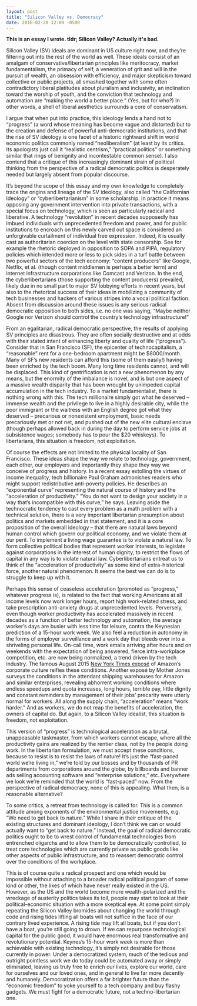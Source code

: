 ```yaml
---
layout: post
title: "Silicon Valley vs. Democracy"
date: 2016-02-20 12:00 -0500
---
```


**This is an essay I wrote. tldr; Silicon Valley? Actually it's bad.**


Silicon Valley (SV) ideals are dominant in US culture right now, and they’re filtering out into the rest of the world as well. These ideals consist of an amalgam of conservative/libertarian principles like meritocracy, market fundamentalism, the primacy of self, a veneration of grit and will in the pursuit of wealth, an obsession with efficiency, and major skepticism toward collective or public projects, all smashed together with some often contradictory liberal platitudes about pluralism and inclusivity, an inclination toward the worship of youth, and the conviction that technology and automation are “making the world a better place.” (Yes, but for who?) In other words, a shell of liberal aesthetics surrounds a core of conservatism.

I argue that when put into practice, this ideology lends a hand not to “progress” (a word whose meaning has become vague and distorted) but to the creation and defense of powerful anti-democratic institutions, and that the rise of SV ideology is one facet of a historic rightward shift in world economic politics commonly named “neoliberalism” (at least by its critics.  Its apologists just call it “realistic centrism,” “practical politics” or something similar that rings of benignity and incontestable common sense). I also contend that a critique of this increasingly dominant strain of political thinking from the perspective of a radical democratic politics is desperately needed but largely absent from popular discourse.

It’s beyond the scope of this essay and my own knowledge to completely trace the origins and lineage of the SV ideology, also called “the Californian Ideology” or “cyberlibertarianism” in some scholarship. In practice it means opposing any government intervention into private transactions, with a special focus on technology, which is seen as particularly radical and liberative. A technology “revolution” in recent decades supposedly has imbued individuals with unprecedented freedom and power, and for public institutions to encroach on this newly carved out space is considered an unforgivable curtailment of individual free expression. Indeed, it is usually cast as authoritarian coercion on the level with state censorship.  See for example the rhetoric deployed in opposition to SOPA and PIPA, regulatory policies which intended more or less to pick sides in a turf battle between two powerful sectors of the tech economy: “content producers” like Google, Netflix, et al. (though content middlemen is perhaps a better term) and internet infrastructure corporations like Comcast and Verizon. In the end, the cyberlibertarians (those supporting the content producers) prevailed, likely due in no small part to major SV lobbying efforts in recent years, but also to the rhetorical success of their ideas in mobilizing a community of tech businesses and hackers of various stripes into a vocal political faction. Absent from discussion around these issues is any serious radical democratic opposition to both sides, i.e. no one was saying, “Maybe neither Google nor Verizon should control the country’s technology infrastructure!”

From an egalitarian, radical democratic perspective, the results of applying SV principles are disastrous. They are often socially destructive and at odds with their stated intent of enhancing liberty and quality of life (“progress”). Consider that in San Francisco (SF), the epicenter of technocapitalism, a “reasonable” rent for a one-bedroom apartment might be $8000/month. Many of SF’s new residents can afford this (some of them easily!) having been enriched by the tech boom. Many long time residents cannot, and will be displaced. This kind of gentrification is not a new phenomenon by any means, but the enormity of the imbalance is novel, and is but one aspect of a massive wealth disparity that has been wrought by unimpeded capital accumulation in the tech industry. To a market fundamentalist, there is nothing wrong with this. The tech millionaire simply got what he deserved – immense wealth and the privilege to live in a highly desirable city, while the poor immigrant or the waitress with an English degree got what they deserved – precarious or nonexistent employment, basic needs precariously met or not net, and pushed out of the new elite cultural enclave (though perhaps allowed back in during the day to perform service jobs at subsistence wages; somebody has to pour the $20 whiskeys). To libertarians, this situation is freedom, not exploitation.

Of course the effects are not limited to the physical locality of San Francisco. These ideas shape the way we relate to technology, government, each other, our employers and importantly they shape they way we conceive of progress and history. In a recent essay extolling the virtues of income inequality, tech billionaire Paul Graham admonishes readers who might support redistributive anti-poverty policies. He describes an “exponential curve” representing the natural course of history and the “acceleration of productivity.” “You do not want to design your society in a way that’s incompatible with this curve,” he says.  Leaving aside the technocratic tendency to cast every problem as a math problem with a technical solution, there is a very important libertarian presumption about politics and markets embedded in that statement, and it is a core proposition of the overall ideology – that there are natural laws beyond human control which govern our political economy, and we violate them at our peril. To implement a living wage guarantee is to violate a natural law. To form collective political bodies that represent worker interests, to legislate against corporations in the interest of human dignity, to restrict the flows of capital in any way is to violate natural law. Cyberlibertarians entreat us to think of the “acceleration of productivity” as some kind of extra-historical force, another natural phenomenon. It seems the best we can do is to struggle to keep up with it.

Perhaps this sense of ceaseless acceleration (promoted as “progress,” whatever progress is), is related to the fact that working Americans at all income levels now work longer hours, report high work-related stress, and take prescription anti-anxiety drugs at unprecedented levels.  Perversely, even though worker productivity has accelerated massively in recent decades as a function of better technology and automation, the average worker’s days are busier with less time for leisure, contra the Keynesian prediction of a 15-hour work week. We also feel a reduction in autonomy in the forms of employer surveillance and a work day that bleeds over into a shriveling personal life. On-call time, work emails arriving after hours and on weekends with the expectation of being answered, fierce intra-workplace competition, etc. are now being normalized, a trend driven by the tech industry. The famous August 2015 [New York Times exposé](http://www.nytimes.com/2015/08/16/technology/inside-amazon-wrestling-big-ideas-in-a-bruising-workplace.html) of Amazon’s corporate culture reifies these conditions. Another exposé by Mother Jones surveys the conditions in the attendant shipping warehouses for Amazon and similar enterprises, revealing abhorrent working conditions where endless speedups and quota increases, long hours, terrible pay, little dignity and constant reminders by management of their jobs’ precarity were utterly normal for workers. All along the supply chain, “acceleration” means “work harder.” And as workers, we do not reap the benefits of acceleration, the owners of capital do. But again, to a Silicon Valley idealist, this situation is freedom, not exploitation.

This version of “progress” is technological acceleration as a brutal, unappeasable taskmaster, from which workers cannot escape, where all the productivity gains are realized by the rentier class, not by the people doing work. In the libertarian formulation, we must accept these conditions, because to resist is to resist the laws of nature! It’s just the “fast-paced world we’re living in,” we’re told by our bosses and by thousands of PR departments from corporations around the globe, by billboards and banner ads selling accounting software and “enterprise solutions,” etc. Everywhere we look we’re reminded that the world is “fast-paced” now. From the perspective of radical democracy, none of this is appealing. What then, is a reasonable alternative?

To some critics, a retreat from technology is called for. This is a common attitude among exponents of the environmental justice movements, e.g. “We need to get back to nature.” While I share in their critique of the existing structures and dominant ideology, I don’t think we can or would actually want to “get back to nature.” Instead, the goal of radical democratic politics ought to be to wrest control of fundamental technologies from entrenched oligarchs and to allow them to be democratically controlled, to treat core technologies which are currently private as public goods like other aspects of public infrastructure, and to reassert democratic control over the conditions of the workplace.

 This is of course quite a radical prospect and one which would be impossible without attaching to a broader radical political program of some kind or other, the likes of which have never really existed in the US. However, as the US and the world become more wealth-polarized and the wreckage of austerity politics takes its toll, people may start to look at their political-economic situation with a more skeptical eye. At some point simply repeating the Silicon Valley bromides about changing the world through code and rising tides lifting all boats will not suffice in the face of our contrary lived experience. A rising tide may lift all boats, but if you don’t have a boat, you’re still going to drown. If we can repurpose technological capital for the public good, it would have enormous real transformative and revolutionary potential. Keynes’s 15-hour work week is more than achievable with existing technology, it’s simply not desirable for those currently in power. Under a democratized system, much of the tedious and outright pointless work we do today could be automated away or simply eliminated, leaving us truly free to enrich our lives, explore our world, care for ourselves and our loved ones, and in general to live far more decently and humanely. Democratization offers a far brighter future than the “economic freedom” to yoke yourself to a tech company and buy flashy gadgets. We must fight for a democratic future, not a techno-libertarian one.
